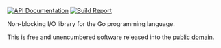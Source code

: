 [![API Documentation](https://godoc.org/github.com/pascaldekloe/nbio?status.svg)](https://godoc.org/github.com/pascaldekloe/nbio)
[![Build Report](https://cover.run/go/github.com/pascaldekloe/nbio.svg)](https://cover.run/go/github.com/pascaldekloe/nbio)

Non-blocking I/O library for the Go programming language.

This is free and unencumbered software released into the
[public domain](http://creativecommons.org/publicdomain/zero/1.0).
